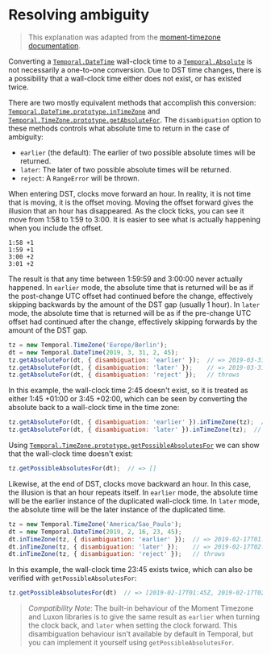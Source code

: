 # Resolving ambiguity

> This explanation was adapted from the [moment-timezone documentation](https://github.com/moment/momentjs.com/blob/master/docs/moment-timezone/01-using-timezones/02-parsing-ambiguous-inputs.md).

Converting a [`Temporal.DateTime`](./datetime.md) wall-clock time to a [`Temporal.Absolute`](./absolute.md) is not necessarily a one-to-one conversion.
Due to DST time changes, there is a possibility that a wall-clock time either does not exist, or has existed twice.

There are two mostly equivalent methods that accomplish this conversion: [`Temporal.DateTime.prototype.inTimeZone`](./datetime.html#inTimeZone) and [`Temporal.TimeZone.prototype.getAbsoluteFor`](./timezone.html#getAbsoluteFor).
The `disambiguation` option to these methods controls what absolute time to return in the case of ambiguity:
- `earlier` (the default): The earlier of two possible absolute times will be returned.
- `later`: The later of two possible absolute times will be returned.
- `reject`: A `RangeError` will be thrown.

When entering DST, clocks move forward an hour.
In reality, it is not time that is moving, it is the offset moving.
Moving the offset forward gives the illusion that an hour has disappeared.
As the clock ticks, you can see it move from 1:58 to 1:59 to 3:00.
It is easier to see what is actually happening when you include the offset.

```
1:58 +1
1:59 +1
3:00 +2
3:01 +2
```

The result is that any time between 1:59:59 and 3:00:00 never actually happened.
In `earlier` mode, the absolute time that is returned will be as if the post-change UTC offset had continued before the change, effectively skipping backwards by the amount of the DST gap (usually 1 hour).
In `later` mode, the absolute time that is returned will be as if the pre-change UTC offset had continued after the change, effectively skipping forwards by the amount of the DST gap.

```javascript
tz = new Temporal.TimeZone('Europe/Berlin');
dt = new Temporal.DateTime(2019, 3, 31, 2, 45);
tz.getAbsoluteFor(dt, { disambiguation: 'earlier' });  // => 2019-03-31T00:45Z
tz.getAbsoluteFor(dt, { disambiguation: 'later' });    // => 2019-03-31T01:45Z
tz.getAbsoluteFor(dt, { disambiguation: 'reject' });   // throws
```

In this example, the wall-clock time 2:45 doesn't exist, so it is treated as either 1:45 +01:00 or 3:45 +02:00, which can be seen by converting the absolute back to a wall-clock time in the time zone:

```javascript
tz.getAbsoluteFor(dt, { disambiguation: 'earlier' }).inTimeZone(tz);  // => 2019-03-31T01:45
tz.getAbsoluteFor(dt, { disambiguation: 'later' }).inTimeZone(tz);  // => 2019-03-31T03:45
```

Using [`Temporal.TimeZone.prototype.getPossibleAbsolutesFor`](./timezone.html#getPossibleAbsolutesFor) we can show that the wall-clock time doesn't exist:

```javascript
tz.getPossibleAbsolutesFor(dt);  // => []
```

Likewise, at the end of DST, clocks move backward an hour.
In this case, the illusion is that an hour repeats itself.
In `earlier` mode, the absolute time will be the earlier instance of the duplicated wall-clock time.
In `later` mode, the absolute time will be the later instance of the duplicated time.

```javascript
tz = new Temporal.TimeZone('America/Sao_Paulo');
dt = new Temporal.DateTime(2019, 2, 16, 23, 45);
dt.inTimeZone(tz, { disambiguation: 'earlier' });  // => 2019-02-17T01:45Z
dt.inTimeZone(tz, { disambiguation: 'later' });    // => 2019-02-17T02:45Z
dt.inTimeZone(tz, { disambiguation: 'reject' });   // throws
```

In this example, the wall-clock time 23:45 exists twice, which can also be verified with `getPossibleAbsolutesFor`:

```javascript
tz.getPossibleAbsolutesFor(dt)  // => [2019-02-17T01:45Z, 2019-02-17T02:45Z]
```

> *Compatibility Note*: The built-in behaviour of the Moment Timezone and Luxon libraries is to give the same result as `earlier` when turning the clock back, and `later` when setting the clock forward.
This disambiguation behaviour isn't available by default in Temporal, but you can implement it yourself using `getPossibleAbsolutesFor`.

